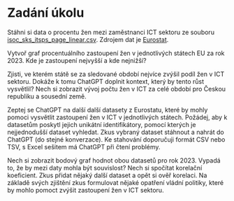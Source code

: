 # Zadání úkolu

Stáhni si data o procentu žen mezi zaměstnanci ICT sektoru ze souboru [isoc_sks_itsps_page_linear.csv](isoc_sks_itsps_page_linear.csv). Zdrojem dat je [Eurostat](https://ec.europa.eu/eurostat/databrowser/view/isoc_sks_itsps/default/table?lang=en).

Vytvoř graf procentuálního zastoupení žen v jednotlivých státech EU za rok 2023. Kde je zastoupení nejvyšší a kde nejnižší?

Zjisti, ve kterém státě se za sledované období nejvíce zvýšil podíl žen v ICT sektoru. Dokáže k tomu ChatGPT doplnit kontext, který by tento růst vysvětlil? Nech si zobrazit vývoj počtu žen v ICT za celé období pro Českou republiku a sousední země.

Zeptej se ChatGPT na další další datasety z Eurostatu, které by mohly pomoci vysvětlit zastoupení žen v ICT v jednotlivých státech. Požádej, aby k datasetům poskytl jejich unikátní identifikátory, pomocí kterých je nejjednodušší dataset vyhledat. Zkus vybraný dataset stáhnout a nahrát do ChatGPT (do stejné konverzace). Ke stahování doporučuji formát CSV nebo TSV, s Excel sešitem má ChatGPT při čtení problémy.

Nech si zobrazit bodový graf hodnot obou datasetů pro rok 2023. Vypadá to, že by mezi daty mohla být souvislost? Nech si spočítat korelační koeficient. Zkus přidat nějaký další dataset a opět si ověř korelaci. Na základě svých zjištění zkus formulovat nějaké opatření vládní politiky, které by mohlo pomoct zvýšit zastoupení žen v ICT sektoru.
